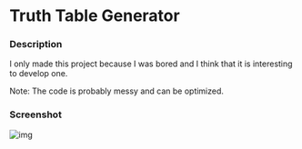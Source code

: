 # Truth Table Generator
### Description

I only made this project because I was bored and I think that it is interesting to develop one.

Note: The code is probably messy and can be optimized.

### Screenshot
![img](https://i.imgur.com/HY97bID.png)
